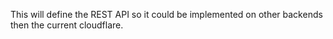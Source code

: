 This will define the REST API so it could be implemented on other backends then the current cloudflare.

